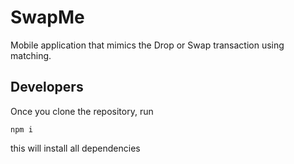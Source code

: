 # SwapMe
Mobile application that mimics the Drop or Swap transaction using matching.

## Developers
Once you clone the repository, run

`npm i`

this will install all dependencies
